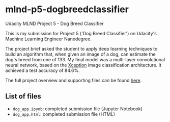 # mlnd-p5-dogbreedclassifier
Udacity MLND Project 5 - Dog Breed Classifier

This is my submission for Project 5 ('Dog Breed Classifier') on Udacity's Machine Learning Engineer Nanodegree.

The project brief asked the student to apply deep learning techniques to build an algorithm that, when given an image of a dog, can estimate the dog's breed from one of 133. My final model was a multi-layer convolutional neural network, based on the [Xception](https://arxiv.org/abs/1610.02357) image classification architecture. It achieved a test accuracy of 84.6%.

The full project overview and supporting files can be found [here](https://github.com/udacity/dog-project#project-overview).

## List of files
- `dog_app.ipynb`: completed submission file (Jupyter Notebook)
- `dog_app.html`: completed submission file (HTML)
